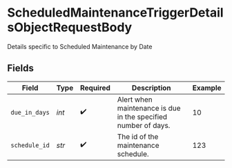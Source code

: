 # ScheduledMaintenanceTriggerDetailsObjectRequestBody

Details specific to Scheduled Maintenance by Date


## Fields

| Field                                                          | Type                                                           | Required                                                       | Description                                                    | Example                                                        |
| -------------------------------------------------------------- | -------------------------------------------------------------- | -------------------------------------------------------------- | -------------------------------------------------------------- | -------------------------------------------------------------- |
| `due_in_days`                                                  | *int*                                                          | :heavy_check_mark:                                             | Alert when maintenance is due in the specified number of days. | 10                                                             |
| `schedule_id`                                                  | *str*                                                          | :heavy_check_mark:                                             | The id of the maintenance schedule.                            | 123                                                            |